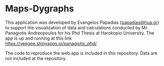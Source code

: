 # Maps-Dygraphs


This application was developed by Evangelos Papadias (papadias@hua.gr) to support the visualization of data and calculations conducted by Mr. Panagiotis Andreopoulos for his Phd Thesis at Harokopio University. The app is up and running at this link https://veegee.shinyapps.io/panagiotis_phd/.

The code to reproduce the web app is included in this repository.
Data are not included at the repository. 
